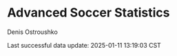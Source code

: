 # Advanced Soccer Statistics
Denis Ostroushko

<!-- gfm -->

Last successful data update: 2025-01-11 13:19:03 CST
